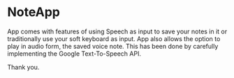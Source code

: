 # NoteApp

App comes with features of using Speech as input to save your notes in it or traditionally use your soft keyboard as input. App also allows the option to play in audio form, the saved voice note.
This has been done by carefully implementing the Google Text-To-Speech API.

Thank you.
